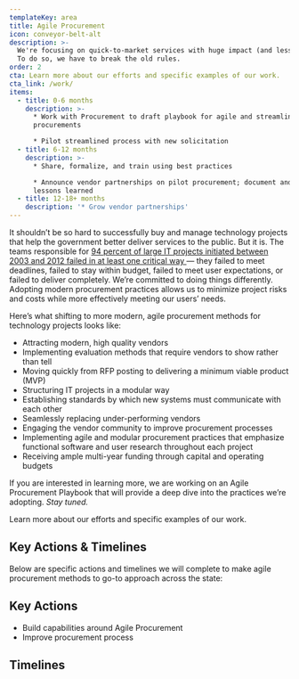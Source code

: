 ```yaml
---
templateKey: area
title: Agile Procurement
icon: conveyor-belt-alt
description: >-
  We're focusing on quick-to-market services with huge impact (and less cost).
  To do so, we have to break the old rules.
order: 2
cta: Learn more about our efforts and specific examples of our work.
cta_link: /work/
items:
  - title: 0-6 months
    description: >-
      * Work with Procurement to draft playbook for agile and streamlined
      procurements

      * Pilot streamlined process with new solicitation
  - title: 6-12 months
    description: >-
      * Share, formalize, and train using best practices

      * Announce vendor partnerships on pilot procurement; document and share
      lessons learned
  - title: 12-18+ months
    description: '* Grow vendor partnerships'
---
```

It shouldn’t be so hard to successfully buy and manage technology projects that help the government better deliver services to the public. But it is. The teams responsible for [94 percent of large IT projects initiated between 2003 and 2012 failed in at least one critical way ](https://www.brookings.edu/blog/techtank/2015/08/25/doomed-challenges-and-solutions-to-government-it-projects/)— they failed to meet deadlines, failed to stay within budget, failed to meet user expectations, or failed to deliver completely. We’re committed to doing things differently. Adopting modern procurement practices allows us to minimize project risks and costs while more effectively meeting our users’ needs.

Here’s what shifting to more modern, agile procurement methods for technology projects looks like:  

* Attracting modern, high quality vendors
* Implementing evaluation methods that require vendors to show rather than tell
* Moving quickly from RFP posting to delivering a minimum viable product (MVP)
* Structuring IT projects in a modular way
* Establishing standards by which new systems must communicate with each other
* Seamlessly replacing under-performing vendors
* Engaging the vendor community to improve procurement processes
* Implementing agile and modular procurement practices that emphasize functional software and user research throughout each project
* Receiving ample multi-year funding through capital and operating budgets

If you are interested in learning more, we are working on an Agile Procurement Playbook that will provide a deep dive into the practices we’re adopting. _Stay tuned._ 

Learn more about our efforts and specific examples of our work.

## Key Actions &  Timelines

Below are specific actions and timelines we will complete to make agile procurement methods to go-to approach across the state: 

## Key Actions

* Build capabilities around Agile Procurement
* Improve procurement process

## Timelines
